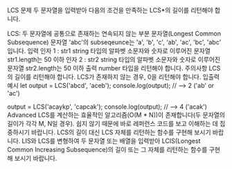 LCS
문제
두 문자열을 입력받아 다음의 조건을 만족하는 LCS*의 길이를 리턴해야 합니다.

LCS: 두 문자열에 공통으로 존재하는 연속되지 않는 부분 문자열(Longest Common Subsequence)
문자열 'abc'의 subseqeunce는 'a', 'b', 'c', 'ab', 'ac', 'bc', 'abc' 입니다.
입력
인자 1 : str1
string 타입의 알파벳 소문자와 숫자로 이루어진 문자열
str1.length는 50 이하
인자 2 : str2
string 타입의 알파벳 소문자와 숫자로 이루어진 문자열
str2.length는 50 이하
출력
number 타입을 리턴해야 합니다.
주의사항
LCS의 길이를 리턴해야 합니다.
LCS가 존재하지 않는 경우, 0을 리턴해야 합니다.
입출력 예시
let output = LCS('abcd', 'aceb');
console.log(output); // --> 2 ('ab' or 'ac')

output = LCS('acaykp', 'capcak');
console.log(output); // --> 4 ('acak')
Advanced
LCS를 계산하는 효율적인 알고리즘(O(M * N))이 존재합니다(두 문자열의 길이가 각각 M, N일 경우). 쉽지 않기 때문에 바로 레퍼런스 코드를 보고 이해하는 데 집중하시기 바랍니다.
LCS의 길이 대신 LCS 자체를 리턴하는 함수를 구현해 보시기 바랍니다.
LIS와 LCS를 변형하여 두 문자열 또는 배열을 입력받아 LCIS(Longest Common Increasing Subsequence)의 길이 또는 그 자체를 리턴하는 함수를 구현해 보시기 바랍니다.